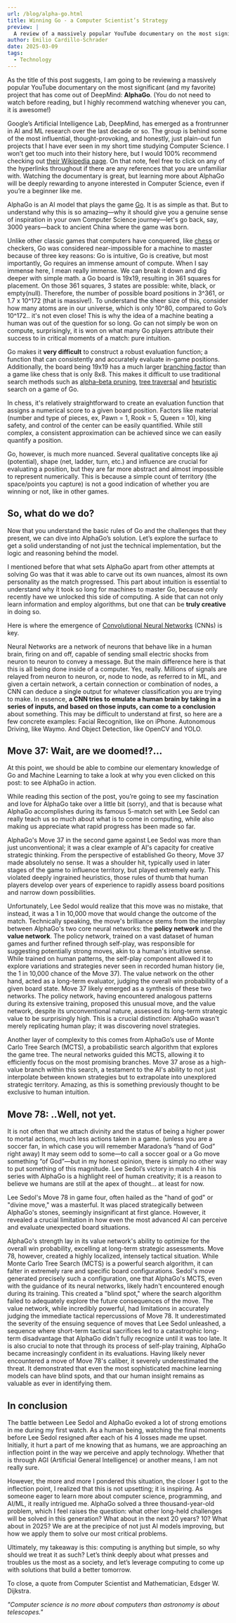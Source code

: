 ```yaml
---
url: /blog/alpha-go.html
title: Winning Go - a Computer Scientist’s Strategy
preview: |
  A review of a massively popular YouTube documentary on the most significant (and my favorite) project that has come out of DeepMind: AlphaGo
author: Emilio Cardillo-Schrader
date: 2025-03-09
tags:
  - Technology
---
```


As the title of this post suggests, I am going to be reviewing a massively popular YouTube documentary on the most significant (and my favorite) project that has come out of DeepMind: **AlphaGo**. (You do not need to watch before reading, but I highly recommend watching whenever you can, it is awesome\!)

Google’s Artificial Intelligence Lab, DeepMind, has emerged as a frontrunner in AI and ML research over the last decade or so. The group is behind some of the most influential, thought-provoking, and honestly, just plain-out fun projects that I have ever seen in my short time studying Computer Science. I won’t get too much into their history here, but I would 100% recommend checking out [their Wikipedia page](https://en.wikipedia.org/wiki/AlphaGo). On that note, feel free to click on any of the hyperlinks throughout if there are any references that you are unfamiliar with. Watching the documentary is great, but learning more about AlphaGo will be deeply rewarding to anyone interested in Computer Science, even if you’re a beginner like me.

AlphaGo is an AI model that plays the game [Go](<https://en.wikipedia.org/wiki/Go_(game)>). It is as simple as that. But to understand why this is so amazing—why it should give you a genuine sense of inspiration in your own Computer Science journey—let's go back, say, 3000 years—back to ancient China where the game was born.

Unlike other classic games that computers have conquered, like [chess](https://en.wikipedia.org/wiki/Chess) or checkers, Go was considered near-impossible for a machine to master because of three key reasons: Go is intuitive, Go is creative, but most importantly, Go requires an immense amount of compute. When I say immense here, I mean really immense. We can break it down and dig deeper with simple math. a Go board is 19x19, resulting in 361 squares for placement. On those 361 squares, 3 states are possible: white, black, or empty(null). Therefore, the number of possible board positions in 3^361, or 1.7 x 10^172 (that is massive\!). To understand the sheer size of this, consider how many atoms are in our universe, which is only 10^80, compared to Go’s 10^172.. it's not even close\! This is why the idea of a machine beating a human was out of the question for so long. Go can not simply be won on compute, surprisingly, it is won on what many Go players attribute their success to in critical moments of a match: pure intuition.

Go makes it **very difficult** to construct a robust evaluation function; a function that can consistently and accurately evaluate in-game positions. Additionally, the board being 19x19 has a much larger [branching factor](https://en.wikipedia.org/wiki/Branching_factor) than a game like chess that is only 8x8. This makes it difficult to use traditional search methods such as [alpha–beta pruning](https://en.wikipedia.org/wiki/Alpha%E2%80%93beta_pruning), [tree traversal](https://en.wikipedia.org/wiki/Tree_traversal) and [heuristic](https://en.wikipedia.org/wiki/Heuristic) search on a game of Go.

In chess, it's relatively straightforward to create an evaluation function that assigns a numerical score to a given board position. Factors like material (number and type of pieces, ex, Pawn \= 1, Rook \= 5, Queen \= 10), king safety, and control of the center can be easily quantified. While still complex, a consistent approximation can be achieved since we can easily quantify a position.

Go, however, is much more nuanced. Several qualitative concepts like aji (potential), shape (net, ladder, turn, etc.) and influence are crucial for evaluating a position, but they are far more abstract and almost impossible to represent numerically. This is because a simple count of territory (the space/points you capture) is not a good indication of whether you are winning or not, like in other games.

## So, what do we do?

Now that you understand the basic rules of Go and the challenges that they present, we can dive into AlphaGo’s solution. Let’s explore the surface to get a solid understanding of not just the technical implementation, but the logic and reasoning behind the model.

I mentioned before that what sets AlphaGo apart from other attempts at solving Go was that it was able to carve out its own nuances, almost its own personality as the match progressed. This part about intuition is essential to understand why it took so long for machines to master Go, because only recently have we unlocked this side of computing. A side that can not only learn information and employ algorithms, but one that can be **truly creative** in doing so.

Here is where the emergence of [Convolutional Neural Networks](https://en.wikipedia.org/wiki/Convolutional_neural_network) (CNNs) is key.

Neural Networks are a network of neurons that behave like in a human brain, firing on and off, capable of sending small electric shocks from neuron to neuron to convey a message. But the main difference here is that this is all being done inside of a computer. Yes, really. Millions of signals are relayed from neuron to neuron, or, node to node, as referred to in ML, and given a certain network, a certain connection or combination of nodes, a CNN can deduce a single output for whatever classification you are trying to make. In essence, **a CNN tries to emulate a human brain by taking in a series of inputs, and based on those inputs, can come to a conclusion** about something. This may be difficult to understand at first, so here are a few concrete examples: Facial Recognition, like on iPhone. Autonomous Driving, like Waymo. And Object Detection, like OpenCV and YOLO.

## Move 37: Wait, are we doomed\!?…

At this point, we should be able to combine our elementary knowledge of Go and Machine Learning to take a look at why you even clicked on this post: to see AlphaGo in action.

While reading this section of the post, you’re going to see my fascination and love for AlphaGo take over a little bit (sorry), and that is because what AlphaGo accomplishes during its famous 5-match set with Lee Sedol can really teach us so much about what is to come in computing, while also making us appreciate what rapid progress has been made so far.

AlphaGo's Move 37 in the second game against Lee Sedol was more than just unconventional; it was a clear example of AI's capacity for creative strategic thinking. From the perspective of established Go theory, Move 37 made absolutely no sense. It was a shoulder hit, typically used in later stages of the game to influence territory, but played extremely early. This violated deeply ingrained heuristics, those rules of thumb that human players develop over years of experience to rapidly assess board positions and narrow down possibilities.

Unfortunately, Lee Sedol would realize that this move was no mistake, that instead, it was a 1 in 10,000 move that would change the outcome of the match. Technically speaking, the move's brilliance stems from the interplay between AlphaGo's two core neural networks: the **policy network** and the **value network**. The policy network, trained on a vast dataset of human games and further refined through self-play, was responsible for suggesting potentially strong moves, akin to a human's intuitive sense. While trained on human patterns, the self-play component allowed it to explore variations and strategies never seen in recorded human history (ie, the 1 in 10,000 chance of the Move 37). The value network on the other hand, acted as a long-term evaluator, judging the overall win probability of a given board state. Move 37 likely emerged as a synthesis of these two networks. The policy network, having encountered analogous patterns during its extensive training, proposed this unusual move, and the value network, despite its unconventional nature, assessed its long-term strategic value to be surprisingly high. This is a crucial distinction: AlphaGo wasn't merely replicating human play; it was discovering novel strategies.

Another layer of complexity to this comes from AlphaGo’s use of Monte Carlo Tree Search (MCTS), a probabilistic search algorithm that explores the game tree. The neural networks guided this MCTS, allowing it to efficiently focus on the most promising branches. Move 37 arose as a high-value branch within this search, a testament to the AI's ability to not just interpolate between known strategies but to extrapolate into unexplored strategic territory. Amazing, as this is something previously thought to be exclusive to human intuition.

## Move 78: ..Well, not yet.

It is not often that we attach divinity and the status of being a higher power to mortal actions, much less actions taken in a game. (unless you are a soccer fan, in which case you will remember Maradona’s “hand of God” right away) It may seem odd to some—to call a soccer goal or a Go move something “of God”—but in my honest opinion, there is simply no other way to put something of this magnitude. Lee Sedol’s victory in match 4 in his series with AlphaGo is a highlight reel of human creativity; it is a reason to believe we humans are still at the apex of thought… at least for now.

Lee Sedol's Move 78 in game four, often hailed as the "hand of god" or "divine move," was a masterful. It was placed strategically between AlphaGo's stones, seemingly insignificant at first glance. However, it revealed a crucial limitation in how even the most advanced AI can perceive and evaluate unexpected board situations.

AlphaGo's strength lay in its value network's ability to optimize for the overall win probability, excelling at long-term strategic assessments. Move 78, however, created a highly localized, intensely tactical situation. While Monte Carlo Tree Search (MCTS) is a powerful search algorithm, it can falter in extremely rare and specific board configurations. Sedol's move generated precisely such a configuration, one that AlphaGo's MCTS, even with the guidance of its neural networks, likely hadn't encountered enough during its training. This created a "blind spot," where the search algorithm failed to adequately explore the future consequences of the move. The value network, while incredibly powerful, had limitations in accurately judging the immediate tactical repercussions of Move 78\. It underestimated the severity of the ensuing sequence of moves that Lee Sedol unleashed, a sequence where short-term tactical sacrifices led to a catastrophic long-term disadvantage that AlphaGo didn't fully recognize until it was too late. It is also crucial to note that through its process of self-play training, AlphaGo became increasingly confident in its evaluations. Having likely never encountered a move of Move 78's caliber, it severely underestimated the threat. It demonstrated that even the most sophisticated machine learning models can have blind spots, and that our human insight remains as valuable as ever in identifying them.

## In conclusion

The battle between Lee Sedol and AlphaGo evoked a lot of strong emotions in me during my first watch. As a human being, watching the final moments before Lee Sedol resigned after each of his 4 losses made me upset. Initially, it hurt a part of me knowing that as humans, we are approaching an inflection point in the way we perceive and apply technology. Whether that is through AGI (Artificial General Intelligence) or another means, I am not really sure.

However, the more and more I pondered this situation, the closer I got to the inflection point, I realized that this is not upsetting; it is inspiring. As someone eager to learn more about computer science, programming, and AI/ML, it really intrigued me. AlphaGo solved a three thousand-year-old problem, which I feel raises the question: what other long-held challenges will be solved in this generation? What about in the next 20 years? 10? What about in 2025? We are at the precipice of not just AI models improving, but how we apply them to solve our most critical problems.

Ultimately, my takeaway is this: computing is anything but simple, so why should we treat it as such? Let’s think deeply about what presses and troubles us the most as a society, and let’s leverage computing to come up with solutions that build a better tomorrow.

To close, a quote from Computer Scientist and Mathematician, Edsger W. Dijkstra.

_"Computer science is no more about computers than astronomy is about telescopes."_
